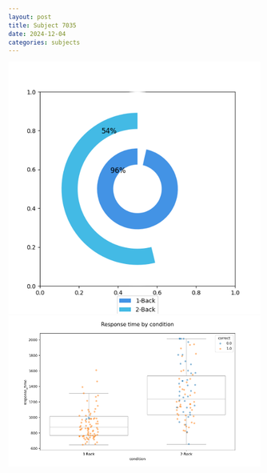 ```yaml
---
layout: post
title: Subject 7035
date: 2024-12-04
categories: subjects
---
```


![](data/7035/run-2/7035_accuracy_by_condition.png)
![](data/7035/run-2/7035_response_time_by_condition.png)
